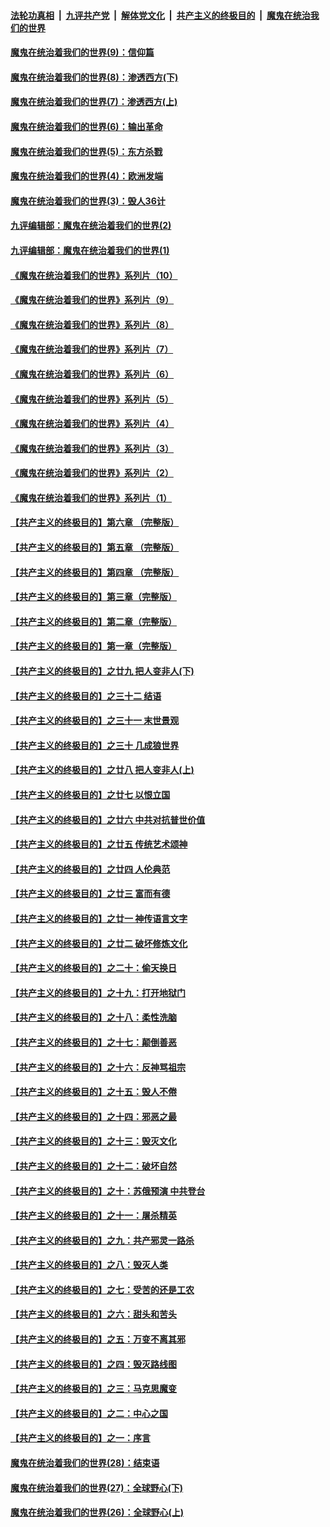 

####  [法轮功真相](../../../../basic/blob/master/README.md?t=09231831) &nbsp;|&nbsp; [九评共产党](../../../../9ping.md/blob/master/README.md?t=09231831) &nbsp;|&nbsp; [解体党文化](../../../../jtdwh.md/blob/master/README.md?t=09231831)  &nbsp;|&nbsp; [共产主义的终极目的](../../../../gczydzjmd.md/blob/master/README.md?t=09231831) &nbsp;|&nbsp; [魔鬼在统治我们的世界](../../../../mgztzwmdsj.md/blob/master/README.md?t=09231831) 

#### [魔鬼在统治着我们的世界(9)：信仰篇](../pages/nsc422/n10432159.md?t=09231831) 

#### [魔鬼在统治着我们的世界(8)：渗透西方(下)](../pages/nsc422/n10429603.md?t=09231831) 

#### [魔鬼在统治着我们的世界(7)：渗透西方(上)](../pages/nsc422/n10426013.md?t=09231831) 

#### [魔鬼在统治着我们的世界(6)：输出革命](../pages/nsc422/n10421536.md?t=09231831) 

#### [魔鬼在统治着我们的世界(5)：东方杀戮](../pages/nsc422/n10417707.md?t=09231831) 

#### [魔鬼在统治着我们的世界(4)：欧洲发端](../pages/nsc422/n10414890.md?t=09231831) 

#### [魔鬼在统治着我们的世界(3)：毁人36计](../pages/nsc422/n10411583.md?t=09231831) 

#### [九评编辑部：魔鬼在统治着我们的世界(2)](../pages/nsc422/n10410036.md?t=09231831) 

#### [九评编辑部：魔鬼在统治着我们的世界(1)](../pages/nsc422/n10406825.md?t=09231831) 

#### [《魔鬼在统治着我们的世界》系列片（10）](../pages/nsc422/n12292670.md?t=09231831) 

#### [《魔鬼在统治着我们的世界》系列片（9）](../pages/nsc422/n12290859.md?t=09231831) 

#### [《魔鬼在统治着我们的世界》系列片（8）](../pages/nsc422/n12287445.md?t=09231831) 

#### [《魔鬼在统治着我们的世界》系列片（7）](../pages/nsc422/n12283425.md?t=09231831) 

#### [《魔鬼在统治着我们的世界》系列片（6）](../pages/nsc422/n12282314.md?t=09231831) 

#### [《魔鬼在统治着我们的世界》系列片（5）](../pages/nsc422/n12281419.md?t=09231831) 

#### [《魔鬼在统治着我们的世界》系列片（4）](../pages/nsc422/n12274024.md?t=09231831) 

#### [《魔鬼在统治着我们的世界》系列片（3）](../pages/nsc422/n12271322.md?t=09231831) 

#### [《魔鬼在统治着我们的世界》系列片（2）](../pages/nsc422/n12269049.md?t=09231831) 

#### [《魔鬼在统治着我们的世界》系列片（1）](../pages/nsc422/n12267575.md?t=09231831) 

#### [【共产主义的终极目的】第六章 （完整版）](../pages/nsc422/n11428913.md?t=09231831) 

#### [【共产主义的终极目的】第五章 （完整版）](../pages/nsc422/n11428912.md?t=09231831) 

#### [【共产主义的终极目的】第四章 （完整版）](../pages/nsc422/n11428907.md?t=09231831) 

#### [【共产主义的终极目的】第三章（完整版）](../pages/nsc422/n11428848.md?t=09231831) 

#### [【共产主义的终极目的】第二章（完整版）](../pages/nsc422/n11428831.md?t=09231831) 

#### [【共产主义的终极目的】第一章（完整版）](../pages/nsc422/n11417651.md?t=09231831) 

#### [【共产主义的终极目的】之廿九 把人变非人(下)](../pages/nsc422/n11344140.md?t=09231831) 

#### [【共产主义的终极目的】之三十二 结语](../pages/nsc422/n11360535.md?t=09231831) 

#### [【共产主义的终极目的】之三十一 末世景观](../pages/nsc422/n11351129.md?t=09231831) 

#### [【共产主义的终极目的】之三十 几成狼世界](../pages/nsc422/n11348280.md?t=09231831) 

#### [【共产主义的终极目的】之廿八 把人变非人(上)](../pages/nsc422/n11340492.md?t=09231831) 

#### [【共产主义的终极目的】之廿七 以恨立国](../pages/nsc422/n11336944.md?t=09231831) 

#### [【共产主义的终极目的】之廿六 中共对抗普世价值](../pages/nsc422/n11324785.md?t=09231831) 

#### [【共产主义的终极目的】之廿五 传统艺术颂神](../pages/nsc422/n11296396.md?t=09231831) 

#### [【共产主义的终极目的】之廿四 人伦典范](../pages/nsc422/n11296397.md?t=09231831) 

#### [【共产主义的终极目的】之廿三 富而有德](../pages/nsc422/n11283598.md?t=09231831) 

#### [【共产主义的终极目的】之廿一 神传语言文字](../pages/nsc422/n11263265.md?t=09231831) 

#### [【共产主义的终极目的】之廿二 破坏修炼文化](../pages/nsc422/n11245728.md?t=09231831) 

#### [【共产主义的终极目的】之二十：偷天换日](../pages/nsc422/n11238846.md?t=09231831) 

#### [【共产主义的终极目的】之十九：打开地狱门](../pages/nsc422/n11206376.md?t=09231831) 

#### [【共产主义的终极目的】之十八：柔性洗脑](../pages/nsc422/n11199994.md?t=09231831) 

#### [【共产主义的终极目的】之十七：颠倒善恶](../pages/nsc422/n11179782.md?t=09231831) 

#### [【共产主义的终极目的】之十六：反神骂祖宗](../pages/nsc422/n11166798.md?t=09231831) 

#### [【共产主义的终极目的】之十五：毁人不倦](../pages/nsc422/n11166792.md?t=09231831) 

#### [【共产主义的终极目的】之十四：邪恶之最](../pages/nsc422/n11150249.md?t=09231831) 

#### [【共产主义的终极目的】之十三：毁灭文化](../pages/nsc422/n11135227.md?t=09231831) 

#### [【共产主义的终极目的】之十二：破坏自然](../pages/nsc422/n11135214.md?t=09231831) 

#### [【共产主义的终极目的】之十：苏俄预演 中共登台](../pages/nsc422/n11118424.md?t=09231831) 

#### [【共产主义的终极目的】之十一：屠杀精英](../pages/nsc422/n11118442.md?t=09231831) 

#### [【共产主义的终极目的】之九：共产邪灵一路杀](../pages/nsc422/n11114139.md?t=09231831) 

#### [【共产主义的终极目的】之八：毁灭人类](../pages/nsc422/n11108503.md?t=09231831) 

#### [【共产主义的终极目的】之七：受苦的还是工农](../pages/nsc422/n11101809.md?t=09231831) 

#### [【共产主义的终极目的】之六：甜头和苦头](../pages/nsc422/n11096971.md?t=09231831) 

#### [【共产主义的终极目的】之五：万变不离其邪](../pages/nsc422/n11091285.md?t=09231831) 

#### [【共产主义的终极目的】之四：毁灭路线图](../pages/nsc422/n11086284.md?t=09231831) 

#### [【共产主义的终极目的】之三：马克思魔变](../pages/nsc422/n11061941.md?t=09231831) 

#### [【共产主义的终极目的】之二：中心之国](../pages/nsc422/n11047728.md?t=09231831) 

#### [【共产主义的终极目的】之一：序言](../pages/nsc422/n11086077.md?t=09231831) 

#### [魔鬼在统治着我们的世界(28)：结束语](../pages/nsc422/n10936246.md?t=09231831) 

#### [魔鬼在统治着我们的世界(27)：全球野心(下)](../pages/nsc422/n10928319.md?t=09231831) 

#### [魔鬼在统治着我们的世界(26)：全球野心(上)](../pages/nsc422/n10900318.md?t=09231831) 

